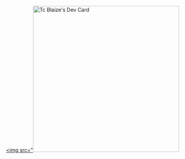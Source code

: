 <a href="https://app.daily.dev/tcblaize"><img src="<img src="https://github.com/tcblaize/tcblaize/blob/main/devcard.svg" width="400" alt="Tc Blaize's Dev Card"/></a>

<!--
**tcblaize/tcblaize** is a ✨ _special_ ✨ repository because its `README.md` (this file) appears on your GitHub profile.

Here are some ideas to get you started:

- 🔭 I’m currently working on ...
- 🌱 I’m currently learning ...
- 👯 I’m looking to collaborate on ...
- 🤔 I’m looking for help with ...
- 💬 Ask me about ...
- 📫 How to reach me: ...
- 😄 Pronouns: ...
- ⚡ Fun fact: ...
-->
